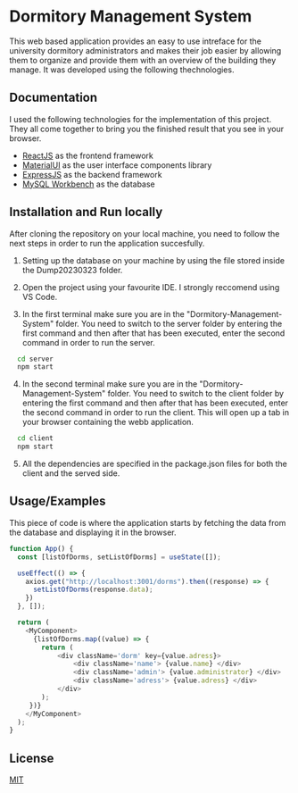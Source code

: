 
# Dormitory Management System

This web based application provides an easy to use intreface for the university dormitory administrators and makes their job easier
by allowing them to organize and provide them with an overview of the building they manage. It was developed using the following thechnologies.


## Documentation
I used the following technologies for the implementation of this project. They all come together to bring you the finished result that you see in your browser.
* [ReactJS](https://react.dev/) as the frontend framework
* [MaterialUI](https://mui.com/material-ui/getting-started/overview/) as the user interface components library
* [ExpressJS](https://expressjs.com/en/starter/installing.html) as the backend framework
* [MySQL Workbench](https://dev.mysql.com/doc/workbench/en/) as the database


## Installation and Run locally

After cloning the repository on your local machine, you need to follow the next steps in order to run the application succesfully.

1. Setting up the database on your machine by using the file stored inside the Dump20230323 folder.

2. Open the project using your favourite IDE. I strongly reccomend using VS Code.

3. In the first terminal make sure you are in the "Dormitory-Management-System" folder. You need to switch to the server folder by entering the first command and then after that has been executed, enter the second command in order to run the server.
```bash
  cd server
  npm start
```
4. In the second terminal make sure you are in the "Dormitory-Management-System" folder. You need to switch to the client folder by entering the first command and then after that has been executed, enter the second command in order to run the client. This will open up a tab in your browser containing the webb application.
```bash
  cd client
  npm start
```

5. All the dependencies are specified in the package.json files for both the client and the served side.
## Usage/Examples
This piece of code is where the application starts by fetching the data from the database and displaying it in the browser.

```javascript
function App() {
  const [listOfDorms, setListOfDorms] = useState([]);

  useEffect(() => {
    axios.get("http://localhost:3001/dorms").then((response) => {
      setListOfDorms(response.data);
    })
  }, []);

  return (
    <MyComponent>
      {listOfDorms.map((value) => {
        return (
            <div className='dorm' key={value.adress}>
                <div className='name'> {value.name} </div>
                <div className='admin'> {value.administrator} </div>
                <div className='adress'> {value.adress} </div>
            </div>
        );
     })} 
    </MyComponent>
  );
}
```


## License

[MIT](https://choosealicense.com/licenses/mit/)

